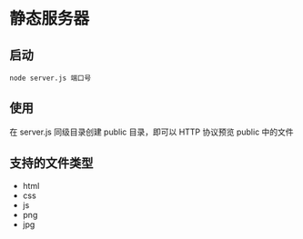 # 静态服务器

## 启动
```
node server.js 端口号
```

## 使用
在 server.js 同级目录创建 public 目录，即可以 HTTP 协议预览 public 中的文件

## 支持的文件类型
* html
* css
* js
* png
* jpg